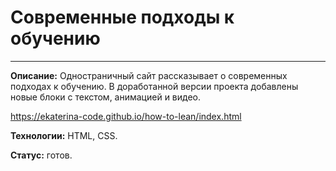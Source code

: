 # Современные подходы к обучению
------ 
**Описание:** 
Одностраничный сайт рассказывает о современных подходах к обучению. 
В доработанной версии проекта добавлены новые блоки с текстом, анимацией и видео. 

https://ekaterina-code.github.io/how-to-lean/index.html

**Технологии:** HTML, CSS.

**Статус:** готов.

 
